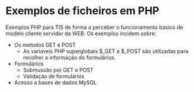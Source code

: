 # Exemplos de ficheiros em PHP
Exemplos PHP para TIS de forma a perceber o funcionamento basico de modelo cliente servidor da WEB.
Os exemplos incidem sobre:
- Os metodos GET e POST
  - As variaveis PHP superglobais  $_GET e $_POST são utilizadas para recolher a informação do formulários.
- Formulários
  - Submussão por GET e POST
  - Validação de formulários
- Acesso a bases de dados MySQL
